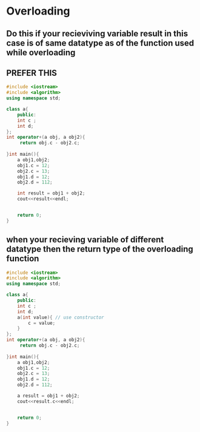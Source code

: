 # Overloading

## Do this if your recieviving variable __result__ in this case is of same datatype as of the function used while overloading

__PREFER THIS__
---
```cpp
#include <iostream>
#include <algorithm>
using namespace std;

class a{
    public:
    int c ;
    int d; 
};
int operator+(a obj, a obj2){
     return obj.c - obj2.c;
    
}int main(){
    a obj1,obj2;
    obj1.c = 12;
    obj2.c = 13;
    obj1.d = 12;
    obj2.d = 112;

    int result = obj1 + obj2;
    cout<<result<<endl;


    return 0;
}
```

## when your recieving variable of different datatype then the return type of the overloading function
```cpp
#include <iostream>
#include <algorithm>
using namespace std;

class a{
    public:
    int c ;
    int d; 
    a(int value){ // use constructor
        c = value;
    }
};
int operator+(a obj, a obj2){
     return obj.c - obj2.c;
    
}int main(){
    a obj1,obj2;
    obj1.c = 12;
    obj2.c = 13;
    obj1.d = 12;
    obj2.d = 112;

    a result = obj1 + obj2;
    cout<<result.c<<endl;


    return 0;
}
```

